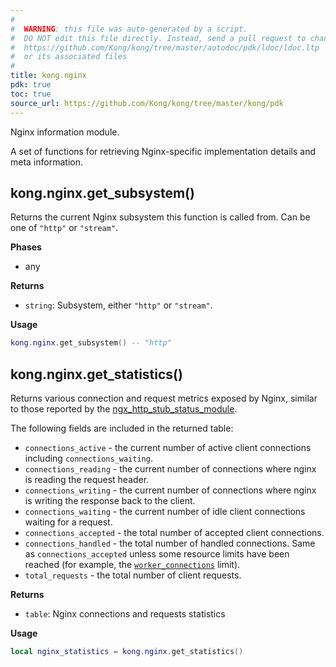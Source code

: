 ```yaml
---
#
#  WARNING: this file was auto-generated by a script.
#  DO NOT edit this file directly. Instead, send a pull request to change
#  https://github.com/Kong/kong/tree/master/autodoc/pdk/ldoc/ldoc.ltp
#  or its associated files
#
title: kong.nginx
pdk: true
toc: true
source_url: https://github.com/Kong/kong/tree/master/kong/pdk
---
```

<!-- vale off -->
Nginx information module.

 A set of functions for retrieving Nginx-specific implementation
 details and meta information.



## kong.nginx.get_subsystem()

Returns the current Nginx subsystem this function is called from.  Can be
 one of `"http"` or `"stream"`.


**Phases**

* any

**Returns**

* `string`:  Subsystem, either `"http"` or `"stream"`.


**Usage**

``` lua
kong.nginx.get_subsystem() -- "http"
```



## kong.nginx.get_statistics()

Returns various connection and request metrics exposed by
 Nginx, similar to those reported by the
 [ngx_http_stub_status_module](https://nginx.org/en/docs/http/ngx_http_stub_status_module.html#data).

 The following fields are included in the returned table:
 * `connections_active` - the current number of active client connections including `connections_waiting`.
 * `connections_reading` - the current number of connections where nginx is reading the request header.
 * `connections_writing` - the current number of connections where nginx is writing the response back to the client.
 * `connections_waiting` - the current number of idle client connections waiting for a request.
 * `connections_accepted` - the total number of accepted client connections.
 * `connections_handled` - the total number of handled connections. Same as `connections_accepted` unless some resource limits have been reached
   (for example, the [`worker_connections`](https://nginx.org/en/docs/ngx_core_module.html#worker_connections) limit).
 * `total_requests` - the total number of client requests.


**Returns**

* `table`:  Nginx connections and requests statistics


**Usage**

``` lua
local nginx_statistics = kong.nginx.get_statistics()
```
